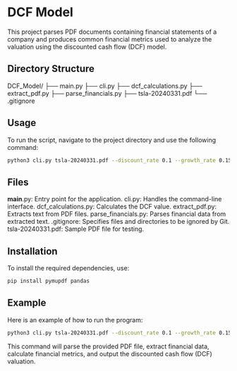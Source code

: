 # DCF Model

This project parses PDF documents containing financial statements of a company and produces common financial metrics used to analyze the valuation using the discounted cash flow (DCF) model.

## Directory Structure

DCF_Model/
├── main.py
├── cli.py
├── dcf_calculations.py
├── extract_pdf.py
├── parse_financials.py
├── tsla-20240331.pdf
└── .gitignore

## Usage

To run the script, navigate to the project directory and use the following command:

```sh
python3 cli.py tsla-20240331.pdf --discount_rate 0.1 --growth_rate 0.15 --projection_years 5
```

## Files

__main__.py: Entry point for the application.
cli.py: Handles the command-line interface.
dcf_calculations.py: Calculates the DCF value.
extract_pdf.py: Extracts text from PDF files.
parse_financials.py: Parses financial data from extracted text.
.gitignore: Specifies files and directories to be ignored by Git.
tsla-20240331.pdf: Sample PDF file for testing.

## Installation

To install the required dependencies, use:

```sh
pip install pymupdf pandas
```

## Example

Here is an example of how to run the program:

```sh
python3 cli.py tsla-20240331.pdf --discount_rate 0.1 --growth_rate 0.15 --projection_years 5
```

This command will parse the provided PDF file, extract financial data, calculate financial metrics, and output the discounted cash flow (DCF) valuation.
